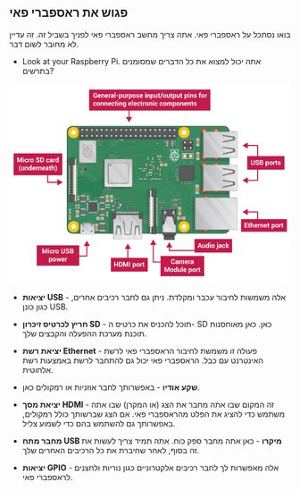 ## פגוש את ראספברי פאי

בואו נסתכל על ראספברי פאי. אתה צריך מחשב ראספברי פאי לפניך בשביל זה. זה עדיין לא מחובר לשום דבר.

+ Look at your Raspberry Pi. אתה יכול למצוא את כל הדברים שמסומנים בתרשים?

![צילום מסך](images/pi-labelled-names.png)

+ **יציאות USB** - אלה משמשות לחיבור עכבר ומקלדת. ניתן גם לחבר רכיבים אחרים, כגון כונן USB.

+ **חריץ לכרטיס זיכרון SD** - תוכל להכניס את כרטיס ה- SD כאן. כאן מאוחסנות תוכנת מערכת ההפעלה והקבצים שלך.

+ **יציאת רשת Ethernet** - פעולה זו משמשת לחיבור הראספברי פאי לרשת האינטרנט עם כבל. הראספברי פאי יכול גם להתחבר לרשת באמצעות רשת אלחוטית.

+ **שקע אודיו** - באפשרותך לחבר אוזניות או רמקולים כאן.

+ **יציאת מסך HDMI** - זה המקום שבו אתה מחבר את הצג (או המקרן) שבו אתה משתמש כדי להציג את הפלט מהראספברי פאי. אם הצג שברשותך כולל רמקולים, באפשרותך גם להשתמש בהם כדי לשמוע צליל.

+ **מחבר מתח USB מיקרו** - כאן אתה מחבר ספק כוח. אתה תמיד צריך לעשות את זה בסוף, לאחר שחיברת את כל הרכיבים האחרים שלך.

+ **יציאות GPIO** - אלה מאפשרות לך לחבר רכיבים אלקטרוניים כגון נוריות ולחצנים לראספברי פאי.